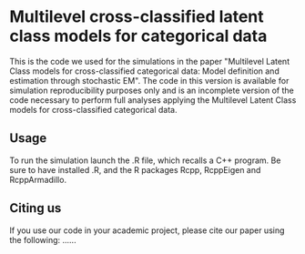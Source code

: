 # Multilevel cross-classified latent class models for categorical data 

This is the code we used for the simulations in the paper "Multilevel Latent Class models for cross-classified categorical data: Model definition and estimation through stochastic EM". The code in this version is available for simulation reproducibility purposes only and is an incomplete version of the code necessary to perform full analyses applying the Multilevel Latent Class models for cross-classified categorical data.

## Usage
To run the simulation launch the .R file, which recalls a C++ program. Be sure to have installed .R, and the R packages Rcpp, RcppEigen and
RcppArmadillo.

## Citing us

If you use our code in your academic project, please cite our paper using the following:
......


